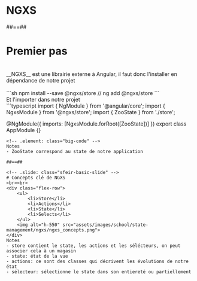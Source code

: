 <!-- .slide: class="sfeir-bg-white-5" -->
# NGXS

##==##

<!-- .slide: class="sfeir-basic-slide with-code" -->
# Premier pas
<br>
__NGXS__ est une librairie externe à Angular, il faut donc l'installer en dépendance de notre projet
<br><br>
```sh
npm install --save @ngxs/store // ng add @ngxs/store
```
<!-- .element: class="big-code" -->
<br>
Et l'importer dans notre projet
<br>
```typescript
import { NgModule } from '@angular/core';
import { NgxsModule } from '@ngxs/store';
import { ZooState } from './store';

@NgModule({
  imports: [NgxsModule.forRoot([ZooState])]
})
export class AppModule {}
```
<!-- .element: class="big-code" -->
Notes
- ZooState correspond au state de notre application

##==##

<!-- .slide: class="sfeir-basic-slide" -->
# Concepts clé de NGXS
<br><br>
<div class="flex-row">
    <ul>
        <li>Store</li>
        <li>Actions</li>
        <li>State</li>
        <li>Selects</li>
    </ul>
    <img alt="h-550" src="assets/images/school/state-management/ngxs/ngxs_concepts.png">
</div>
Notes
- store contient le state, les actions et les sélécteurs, on peut associer cela à un magasin
- state: état de la vue
- actions: ce sont des classes qui décrivent les évolutions de notre état
- sélecteur: sélectionne le state dans son entiereté ou partiellement

